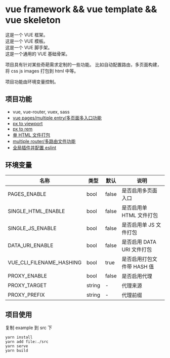 # vue framework && vue template && vue skeleton
这是一个 VUE 框架。  
这是一个 VUE 模板。  
这是一个 VUE 脚手架。  
这是一个通用的 VUE 基础骨架。

项目具有针对某些奇葩需求定制的一些功能。
比如自动配置路由，多页面构建，将 css js images 打包到 html 中等。

项目功能由环境变量控制。

## 项目功能
- vue, vue-router, vuex, sass
- [vue pages/multiple entry/多页面多入口功能](./docs/usage/multiple-entry.md)
- [px to viewport](./docs/usage/px-to-viewport.md)
- [px to rem](./docs/usage/px-to-rem.md)
- [单 HTML 文件打包](./docs/usage/single-html.md)
- [multiple router/多路由文件功能](./docs/usage/multiple-router.md)
- [全局插件并配置 eslint](./docs/usage/global-plugin.md)

## 环境变量
名称|类型|默认|说明
---|---|---|---
PAGES_ENABLE|bool|false|是否启用多页面入口
SINGLE_HTML_ENABLE|bool|false|是否启用单 HTML 文件打包
SINGLE_JS_ENABLE|bool|false|是否启用单 JS 文件打包
DATA_URI_ENABLE|bool|false|是否启用 DATA URI 文件打包
VUE_CLI_FILENAME_HASHING|bool|true|是否启用打包文件带 HASH 值
PROXY_ENABLE|bool|false|是否启用代理
PROXY_TARGET|string|-|代理来源
PROXY_PREFIX|string|-|代理前缀

## 项目使用
复制 example 到 src 下
```
yarn install
yarn add file:./src
yarn serve
yarn build
```
